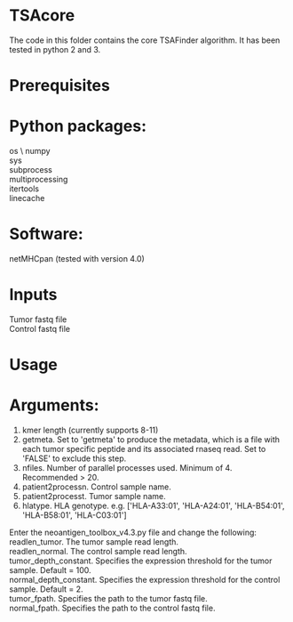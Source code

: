 # TSAcore

The code in this folder contains the core TSAFinder algorithm. It has been tested in python 2 and 3. 

# Prerequisites
# Python packages:
os \ 
numpy \
sys \
subprocess \
multiprocessing \
itertools \
linecache
# Software:
netMHCpan (tested with version 4.0)

# Inputs
Tumor fastq file \
Control fastq file

# Usage
# Arguments:
1. kmer length (currently supports 8-11) 
2. getmeta. Set to 'getmeta' to produce the metadata, which is a file with each tumor specific peptide and its associated rnaseq read. Set to 'FALSE' to exclude this step. 
3. nfiles. Number of parallel processes used. Minimum of 4. Recommended > 20. 
4. patient2processn. Control sample name. 
5. patient2processt. Tumor sample name. 
6. hlatype. HLA genotype. e.g. ['HLA-A33:01', 'HLA-A24:01', 'HLA-B54:01', 'HLA-B58:01', 'HLA-C03:01'] 

Enter the neoantigen_toolbox_v4.3.py file and change the following: \
readlen_tumor. The tumor sample read length. \
readlen_normal. The control sample read length. \
tumor_depth_constant. Specifies the expression threshold for the tumor sample. Default = 100. \
normal_depth_constant. Specifies the expression threshold for the control sample.  Default = 2. \
tumor_fpath. Specifies the path to the tumor fastq file. \
normal_fpath. Specifies the path to the control fastq file. 
